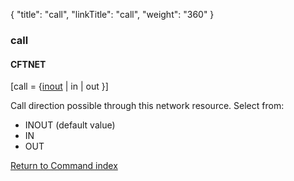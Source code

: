 {
    "title": "call",
    "linkTitle": "call",
    "weight": "360"
}<span id="call"></span>

### call

#### CFTNET

\[call = {<u>inout</u> | in | out }\]

Call direction possible through this network resource. Select from:

- INOUT
    (default value)
- IN
- OUT

[Return to Command index](../../)
